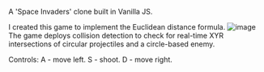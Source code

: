 A 'Space Invaders' clone built in Vanilla JS. 

I created this game to implement the Euclidean distance formula. 
![image](https://github.com/kxlxyxn/space_invader/assets/73526204/afb82cb8-fc5a-4d1f-9cec-abb0ad143292)
The game deploys collision detection to check for real-time XYR intersections of circular projectiles and a circle-based enemy.

Controls:
A - move left.
S - shoot.
D - move right.
